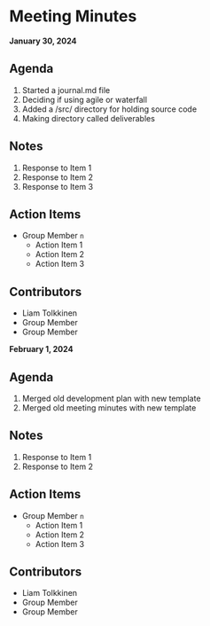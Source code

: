 # Meeting Minutes
**January 30, 2024**

## Agenda
1. Started a journal.md file
2. Deciding if using agile or waterfall
3. Added a /src/ directory for holding source code
4. Making directory called deliverables

## Notes
1. Response to Item 1
2. Response to Item 2
3. Response to Item 3

## Action Items
* Group Member `n`
    * Action Item 1
    * Action Item 2
    * Action Item 3

## Contributors
* Liam Tolkkinen
* Group Member
* Group Member


**February 1, 2024**

## Agenda
1. Merged old development plan with new template
2. Merged old meeting minutes with new template


## Notes
1. Response to Item 1
2. Response to Item 2

## Action Items
* Group Member `n`
    * Action Item 1
    * Action Item 2
    * Action Item 3

## Contributors
* Liam Tolkkinen
* Group Member
* Group Member
